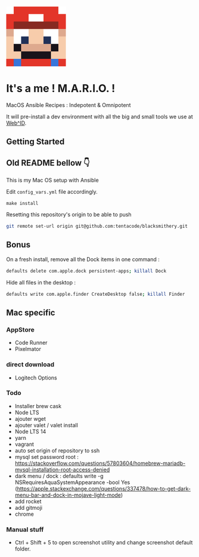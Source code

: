 ![M.A.R.I.O.](./mario.png)

# It's a me ! M.A.R.I.O. ! 

MacOS
Ansible
Recipes :
Indepotent &
Omnipotent

It will pre-install a dev environment with all the big and small tools we use at [Web^ID](https://web-id.fr).

## Getting Started

## Old README bellow 👇

This is my Mac OS setup with Ansible

Edit `config_vars.yml` file accordingly.

```ssh
make install
```

Resetting this repository's origin to be able to push

```bash
git remote set-url origin git@github.com:tentacode/blacksmithery.git
```

## Bonus

On a fresh install, remove all the Dock items in one command :

```bash
defaults delete com.apple.dock persistent-apps; killall Dock
```

Hide all files in the desktop :

```bash
defaults write com.apple.finder CreateDesktop false; killall Finder
```

## Mac specific

### AppStore

* Code Runner
* Pixelmator

### direct download

* Logitech Options

### Todo

* Installer brew cask
* Node LTS
* ajouter wget
* ajouter valet / valet install
* Node LTS 14
* yarn
* vagrant
* auto set origin of repository to ssh
* mysql set password root : https://stackoverflow.com/questions/57803604/homebrew-mariadb-mysql-installation-root-access-denied
* dark menu / dock : defaults write -g NSRequiresAquaSystemAppearance -bool Yes (https://apple.stackexchange.com/questions/337478/how-to-get-dark-menu-bar-and-dock-in-mojave-light-mode)
* add rocket
* add gitmoji
* chrome

### Manual stuff

* Ctrl + Shift + 5 to open screenshot utility and change screenshot default folder.
